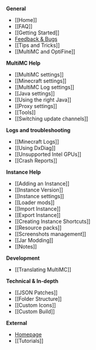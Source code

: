 **General**

* [[Home]]
* [[FAQ]]
* [[Getting Started]]
* [Feedback & Bugs](Feedback)
* [[Tips and Tricks]]
* [[MultiMC and OptiFine]]

**MultiMC Help**

* [[MultiMC settings]]
* [[Minecraft settings]]
* [[MultiMC Log settings]]
* [[Java settings]]
* [[Using the right Java]]
* [[Proxy settings]]
* [[Tools]]
* [[Switching update channels]]

**Logs and troubleshooting**

* [[Minecraft Logs]]
* [[Using DxDiag]]
* [[Unsupported Intel GPUs]]
* [[Crash Reports]]

**Instance Help**

* [[Adding an Instance]]
* [[Instance Version]]
* [[Instance settings]]
* [[Loader mods]]
* [[Import Instance]]
* [[Export Instance]]
* [[Creating Instance Shortcuts]]
* [[Resource packs]]
* [[Screenshots management]]
* [[Jar Modding]]
* [[Notes]]

**Development**

* [[Translating MultiMC]]

**Technical & In-depth**

* [[JSON Patches]]
* [[Folder Structure]]
* [[Custom Icons]]
* [[Custom Build]]

**External**

* [Homepage](https://multimc.org)
* [[Tutorials]]
